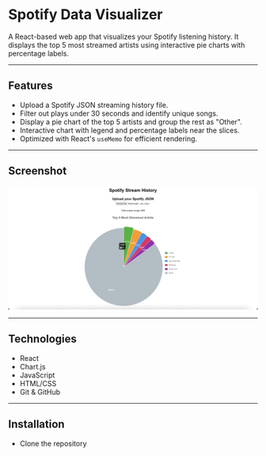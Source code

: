 # Spotify Data Visualizer

A React-based web app that visualizes your Spotify listening history. It displays the top 5 most streamed artists using interactive pie charts with percentage labels.

---

## Features

- Upload a Spotify JSON streaming history file.
- Filter out plays under 30 seconds and identify unique songs.
- Display a pie chart of the top 5 artists and group the rest as "Other".
- Interactive chart with legend and percentage labels near the slices.
- Optimized with React's `useMemo` for efficient rendering.

---
## Screenshot

![Spotify Pie Chart Example](PieChart.png)

---
## Technologies

- React
- Chart.js
- JavaScript 
- HTML/CSS
- Git & GitHub

---

## Installation

- Clone the repository




